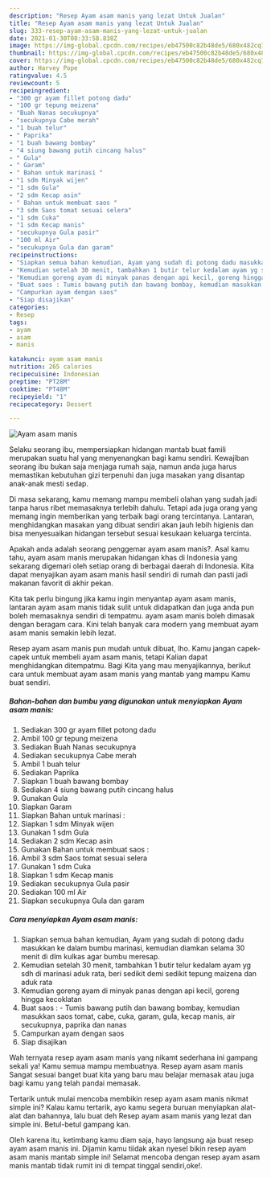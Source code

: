 ```yaml
---
description: "Resep Ayam asam manis yang lezat Untuk Jualan"
title: "Resep Ayam asam manis yang lezat Untuk Jualan"
slug: 333-resep-ayam-asam-manis-yang-lezat-untuk-jualan
date: 2021-01-30T08:33:58.838Z
image: https://img-global.cpcdn.com/recipes/eb47500c82b48de5/680x482cq70/ayam-asam-manis-foto-resep-utama.jpg
thumbnail: https://img-global.cpcdn.com/recipes/eb47500c82b48de5/680x482cq70/ayam-asam-manis-foto-resep-utama.jpg
cover: https://img-global.cpcdn.com/recipes/eb47500c82b48de5/680x482cq70/ayam-asam-manis-foto-resep-utama.jpg
author: Harvey Pope
ratingvalue: 4.5
reviewcount: 5
recipeingredient:
- "300 gr ayam fillet potong dadu"
- "100 gr tepung meizena"
- "Buah Nanas secukupnya"
- "secukupnya Cabe merah"
- "1 buah telur"
- " Paprika"
- "1 buah bawang bombay"
- "4 siung bawang putih cincang halus"
- " Gula"
- " Garam"
- " Bahan untuk marinasi "
- "1 sdm Minyak wijen"
- "1 sdm Gula"
- "2 sdm Kecap asin"
- " Bahan untuk membuat saos "
- "3 sdm Saos tomat sesuai selera"
- "1 sdm Cuka"
- "1 sdm Kecap manis"
- "secukupnya Gula pasir"
- "100 ml Air"
- "secukupnya Gula dan garam"
recipeinstructions:
- "Siapkan semua bahan kemudian, Ayam yang sudah di potong dadu masukkan ke dalam bumbu marinasi, kemudian diamkan selama 30 menit di dlm kulkas agar bumbu meresap."
- "Kemudian setelah 30 menit, tambahkan 1 butir telur kedalam ayam yg sdh di marinasi aduk rata, beri sedikit demi sedikit tepung maizena dan aduk rata"
- "Kemudian goreng ayam di minyak panas dengan api kecil, goreng hingga kecoklatan"
- "Buat saos : Tumis bawang putih dan bawang bombay, kemudian masukkan saos tomat, cabe, cuka, garam, gula, kecap manis, air secukupnya, paprika dan nanas"
- "Campurkan ayam dengan saos"
- "Siap disajikan"
categories:
- Resep
tags:
- ayam
- asam
- manis

katakunci: ayam asam manis 
nutrition: 265 calories
recipecuisine: Indonesian
preptime: "PT28M"
cooktime: "PT48M"
recipeyield: "1"
recipecategory: Dessert

---
```



![Ayam asam manis](https://img-global.cpcdn.com/recipes/eb47500c82b48de5/680x482cq70/ayam-asam-manis-foto-resep-utama.jpg)

Selaku seorang ibu, mempersiapkan hidangan mantab buat famili merupakan suatu hal yang menyenangkan bagi kamu sendiri. Kewajiban seorang ibu bukan saja menjaga rumah saja, namun anda juga harus memastikan kebutuhan gizi terpenuhi dan juga masakan yang disantap anak-anak mesti sedap.

Di masa  sekarang, kamu memang mampu membeli olahan yang sudah jadi tanpa harus ribet memasaknya terlebih dahulu. Tetapi ada juga orang yang memang ingin memberikan yang terbaik bagi orang tercintanya. Lantaran, menghidangkan masakan yang dibuat sendiri akan jauh lebih higienis dan bisa menyesuaikan hidangan tersebut sesuai kesukaan keluarga tercinta. 



Apakah anda adalah seorang penggemar ayam asam manis?. Asal kamu tahu, ayam asam manis merupakan hidangan khas di Indonesia yang sekarang digemari oleh setiap orang di berbagai daerah di Indonesia. Kita dapat menyajikan ayam asam manis hasil sendiri di rumah dan pasti jadi makanan favorit di akhir pekan.

Kita tak perlu bingung jika kamu ingin menyantap ayam asam manis, lantaran ayam asam manis tidak sulit untuk didapatkan dan juga anda pun boleh memasaknya sendiri di tempatmu. ayam asam manis boleh dimasak dengan beragam cara. Kini telah banyak cara modern yang membuat ayam asam manis semakin lebih lezat.

Resep ayam asam manis pun mudah untuk dibuat, lho. Kamu jangan capek-capek untuk membeli ayam asam manis, tetapi Kalian dapat menghidangkan ditempatmu. Bagi Kita yang mau menyajikannya, berikut cara untuk membuat ayam asam manis yang mantab yang mampu Kamu buat sendiri.

<!--inarticleads1-->

##### Bahan-bahan dan bumbu yang digunakan untuk menyiapkan Ayam asam manis:

1. Sediakan 300 gr ayam fillet potong dadu
1. Ambil 100 gr tepung meizena
1. Sediakan Buah Nanas secukupnya
1. Sediakan secukupnya Cabe merah
1. Ambil 1 buah telur
1. Sediakan  Paprika
1. Siapkan 1 buah bawang bombay
1. Sediakan 4 siung bawang putih cincang halus
1. Gunakan  Gula
1. Siapkan  Garam
1. Siapkan  Bahan untuk marinasi :
1. Siapkan 1 sdm Minyak wijen
1. Gunakan 1 sdm Gula
1. Sediakan 2 sdm Kecap asin
1. Gunakan  Bahan untuk membuat saos :
1. Ambil 3 sdm Saos tomat sesuai selera
1. Gunakan 1 sdm Cuka
1. Siapkan 1 sdm Kecap manis
1. Sediakan secukupnya Gula pasir
1. Sediakan 100 ml Air
1. Siapkan secukupnya Gula dan garam




<!--inarticleads2-->

##### Cara menyiapkan Ayam asam manis:

1. Siapkan semua bahan kemudian, Ayam yang sudah di potong dadu masukkan ke dalam bumbu marinasi, kemudian diamkan selama 30 menit di dlm kulkas agar bumbu meresap.
1. Kemudian setelah 30 menit, tambahkan 1 butir telur kedalam ayam yg sdh di marinasi aduk rata, beri sedikit demi sedikit tepung maizena dan aduk rata
1. Kemudian goreng ayam di minyak panas dengan api kecil, goreng hingga kecoklatan
1. Buat saos : - Tumis bawang putih dan bawang bombay, kemudian masukkan saos tomat, cabe, cuka, garam, gula, kecap manis, air secukupnya, paprika dan nanas
1. Campurkan ayam dengan saos
1. Siap disajikan




Wah ternyata resep ayam asam manis yang nikamt sederhana ini gampang sekali ya! Kamu semua mampu membuatnya. Resep ayam asam manis Sangat sesuai banget buat kita yang baru mau belajar memasak atau juga bagi kamu yang telah pandai memasak.

Tertarik untuk mulai mencoba membikin resep ayam asam manis nikmat simple ini? Kalau kamu tertarik, ayo kamu segera buruan menyiapkan alat-alat dan bahannya, lalu buat deh Resep ayam asam manis yang lezat dan simple ini. Betul-betul gampang kan. 

Oleh karena itu, ketimbang kamu diam saja, hayo langsung aja buat resep ayam asam manis ini. Dijamin kamu tiidak akan nyesel bikin resep ayam asam manis mantab simple ini! Selamat mencoba dengan resep ayam asam manis mantab tidak rumit ini di tempat tinggal sendiri,oke!.

